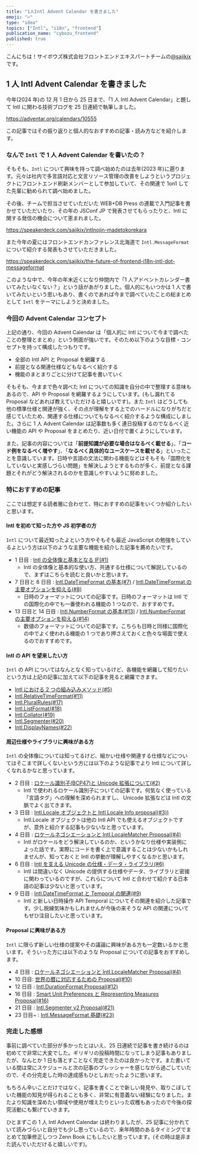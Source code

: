 ```yaml
---
title: "1人Intl Advent Calendar を書きました"
emoji: "↩️"
type: "idea"
topics: ["Intl", "i18n", "frontend"]
publication_name: "cybozu_frontend"
published: true
---
```


こんにちは！サイボウズ株式会社フロントエンドエキスパートチームの[@sajikix](https://x.com/sajikix)です。

## 1 人 Intl Advent Calendar を書きました

今年(2024 年)の 12 月 1 日から 25 日まで、「1 人 Intl Advent Calendar」と題して Intl に関わる技術ブログを 25 日連続で執筆しました。

https://adventar.org/calendars/10555

この記事ではその振り返りと個人的なおすすめの記事・読み方などを紹介します。

### なんで `Intl` で 1 人 Advent Calendar を書いたの？

そもそも、`Intl` について興味を持って調べ始めたのは去年(2023 年)に遡ります。元々は社内で多言語対応と文言リソース管理の改善をしようというプロジェクトにフロントエンド刷新メンバーとして参加していて、その関連で 1on1 してた先輩に勧められて調べ始めました。

その後、チームで担当させていただいた WEB+DB Press の連載で入門記事を書かせていただいたり、その年の JSConf JP で発表させてもらったりと、Intl に関する発信の機会について恵まれました。

https://speakerdeck.com/sajikix/intlnojin-madetokorekara

また今年の夏にはフロントエンドカンファレンス北海道で `Intl.MessageFormat` について紹介する発表もさせていただきました。

https://speakerdeck.com/sajikix/the-future-of-frontend-i18n-intl-dot-messageformat

このような中で、今年の年末近くになり仲間内で「1 人アドベントカレンダー書いてみたいなくない？」という話があがりました。個人的にもいつかは 1 人で書いてみたいという思いもあり、書くのであれば今まで調べていたことの総まとめとして `Intl` をテーマにしようと決めました。

### 今回の Advent Calendar コンセプト

上記の通り、今回の Advent Calendar は「個人的に Intl について今まで調べたことの整理とまとめ」という側面が強いです。そのため以下のような目標・コンセプトを持って構成したつもりです。

- 全部の Intl API と Proposal を網羅する
- 前提となる関連仕様などもなるべく紹介する
- 機能のまとまりごとに分けて記事を書いていく

そもそも、今ままで色々調べた Intl についての知識を自分の中で整理する意味もあるので、API や Proposal を網羅するようにしています。(もし漏れてる Proposal などあれば教えていただけると嬉しいです)。また `Intl` はどうしても他の標準仕様と関連が強く、その点が理解をする上でのハードルになりがちだと感じていたため、関連する仕様についてもなるべく紹介するような構成にしました。さらに 1 人 Advent Calendar は記事数も多く連日投稿するのでなるべく近い機能の API や Proposal をまとめたり、近い日付で置くようにしています。

また、記事の内容については「**前提知識が必要な場合はなるべく載せる**」、「**コード例をなるべく増やす**」、「**なるべく具体的なユースケースを載せる**」といったことを意識しています。日時や言語の文法に関わる機能などはそもそも「国際化をしていないと実感しづらい問題」を解決しようとするものが多く、前提となる課題とそれがどう解決されるのかを意識しやすいように努めました。

### 特におすすめの記事

ここでは想定する読者層に合わせて、特におすすめの記事をいくつか紹介したいと思います。

#### Intl を初めて知った方や JS 初学者の方

`Intl` について最近知ったよという方やそもそも最近 JavaScript の勉強をしているよという方は以下のような主要な機能を紹介した記事を薦めたいです。

- 1 日目 : [Intl の全体像と基本となる IF(#1)](https://zenn.dev/sajikix/articles/intl-advent-calendar-24-01)
  - Intl の全体像と基本的な使い方、共通する仕様について解説しているので、まずはこちらを読むと良いかと思います。
- 7 日目と 8 日目 : [Intl.DateTimeFormat の基本(#7)](https://zenn.dev/sajikix/articles/intl-advent-calendar-24-07) / [Intl.DateTimeFormat の主要オプションを抑える(#8)](https://zenn.dev/sajikix/articles/intl-advent-calendar-24-08)
  - 日時のフォーマットについての記事です。日時のフォーマットは Intl での国際化の中でも一番使われる機能の 1 つなので、おすすめです。
- 13 日目と 14 日目 : [Intl.NumberFormat の基本(#13)](https://zenn.dev/sajikix/articles/intl-advent-calendar-24-13) / [Intl.NumberFormat の主要オプションを抑える(#14)](https://zenn.dev/sajikix/articles/intl-advent-calendar-24-14)
  - 数値のフォーマットについての記事です。こちらも日時と同様に国際化の中でよく使われる機能の 1 つであり押さえておくと色々な場面で使えるのでおすすめです。

#### Intl の API を望来したい方

`Intl` の API についてはなんとなく知っているけど、各機能を網羅して知りたいという方は上記の記事に加えて以下の記事を見ると網羅できます。

- [Intl における 2 つの組み込みメソッド(#5)](https://zenn.dev/sajikix/articles/intl-advent-calendar-24-05)
- [Intl.RelativeTimeFormat(#11)](https://zenn.dev/sajikix/articles/intl-advent-calendar-24-11)
- [Intl.PluralRules(#17)](https://zenn.dev/sajikix/articles/intl-advent-calendar-24-17)
- [Intl.ListFormat(#18)](https://zenn.dev/sajikix/articles/intl-advent-calendar-24-18)
- [Intl.Collator(#19)](https://zenn.dev/sajikix/articles/intl-advent-calendar-24-19)
- [Intl.Segmenter(#20)](https://zenn.dev/sajikix/articles/intl-advent-calendar-24-20)
- [Intl.DisplayNames(#22)](https://zenn.dev/sajikix/articles/intl-advent-calendar-24-22)

#### 周辺仕様やライブラリに興味がある方

`Intl` の全体像については知ってるけど、細かい仕様や関連する仕様などについてはそこまで詳しくないという方には以下のような記事でより Intl について詳しくなれるかなと思っています。

- 2 日目 : [ロケール識別子(BCP47)と Unicode 拡張について(#2)](https://zenn.dev/sajikix/articles/intl-advent-calendar-24-02)
  - Intl で使われるロケール識別子についての記事です。何気なく使っている「言語タグ」への理解を深められますし、 Unicode 拡張などは Intl の文脈でよく出てきます。
- 3 日目 : [Intl.Locale オブジェクトと Intl Locale Info proposal(#3))](https://zenn.dev/sajikix/articles/intl-advent-calendar-24-03)
  - Intl.Locale オブジェクトは他の Intl API でも使えるオブジェクトですが、意外と紹介する記事も少ないなと思っています。
- 4 日目 : [ロケールネゴシエーションと Intl.LocaleMatcher Proposal(#4)](https://zenn.dev/sajikix/articles/intl-advent-calendar-24-04)
  - Intl がロケールをどう解決しているのか、というかなり仕様や実装側によった話です。実際にコードを書く上で意識することは少ないかもしれませんが、知っておくと Intl の挙動が理解しやすくなるかと思います。
- 6 日目 : [Intl を支える Unicode の仕様・データ・ライブラリ(#6)](https://zenn.dev/sajikix/articles/intl-advent-calendar-24-06)
  - Intl は間違いなく Unicode の提供する仕様やデータ、ライブラリと密接に関わっているのですが、これらについて Intl と合わせて紹介する日本語の記事は少ないと思っています。
- 9 日目 : [Intl.DateTimeFormat と Temporal の関連(#9)](https://zenn.dev/sajikix/articles/intl-advent-calendar-24-09)
  - Intl と新しい日時操作 API Temporal についてその関連を紹介した記事です。少し脱線気味かもしれませんが今後の来そうな API の関連についてもぜひ注目したいと思っています。

#### Proposal に興味がある方

`Intl` に限らず新しい仕様の提案やその議論に興味がある方も一定数いるかと思います。そういった方には以下のような Proposal についての記事をおすすめします。

- 4 日目 : [ロケールネゴシエーションと Intl.LocaleMatcher Proposal(#4)](https://zenn.dev/sajikix/articles/intl-advent-calendar-24-04)
- 10 日目: [世界の暦に対応するための Proposal(#10)](https://zenn.dev/sajikix/articles/intl-advent-calendar-24-10)
- 12 日目 : [Intl.DurationFormat Proposal(#12)](https://zenn.dev/sajikix/articles/intl-advent-calendar-24-12)
- 16 日目 : [Smart Unit Preferences と Representing Measures Proposal(#16)](https://zenn.dev/sajikix/articles/intl-advent-calendar-24-16)
- 21 日目 : [Intl.Segmenter v2 Proposal(#21)](https://zenn.dev/sajikix/articles/intl-advent-calendar-24-21)
- 23 日目~ : [Intl.MessageFormat 基礎(#23)](https://zenn.dev/sajikix/articles/intl-advent-calendar-24-23)

### 完走した感想

事前に調べていた部分が多かったとはいえ、25 日連続で記事を書き続けるのは初めてで非常に大変でした。ギリギリの投稿時間になってしまう記事もありましたが、なんとか 1 日も落とすことなく完走できたのは良かったです。また書いている間は常にスケジュールと次の記事のプレッシャーを感じながら過ごしていたので、その分完走した時の達成感もひとしおだったように思います。

もちろん辛いことだけではなく、記事を書くことで新しい発見や、取りこぼしていた機能の知見が得られることも多く、非常に有意義ない経験になりました。またより知識を深めたい領域や使用が増えたりといった収穫もあったので今後の探究活動にも繋げていきます。

ひとまずこの 1 人 Intl Advent Calendar は終わりましたが、25 記事に分かれていて読みづらいと自分でも少し思っているので、来年時間のあるタイミングでまとめて加筆修正しつつ Zenn Book にもしたいと思っています。(その時は是非また読んでいただけると嬉しいです)。
